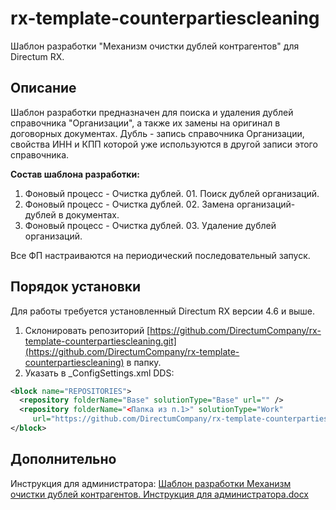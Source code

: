 # rx-template-counterpartiescleaning
Шаблон разработки "Механизм очистки дублей контрагентов" для Directum RX. 
## Описание
Шаблон разработки предназначен для поиска и удаления дублей справочника "Организации", а также их замены на оригинал в договорных документах. 
Дубль - запись справочника Организации, свойства ИНН и КПП которой уже используются в другой записи этого справочника.

**Состав шаблона разработки:**
1.	Фоновый процесс - Очистка дублей. 01. Поиск дублей организаций.
2.	Фоновый процесс - Очистка дублей. 02. Замена организаций-дублей в документах.
3.	Фоновый процесс - Очистка дублей. 03. Удаление дублей организаций.

Все ФП настраиваются на периодический последовательный запуск.
## Порядок установки
Для работы требуется установленный Directum RX версии 4.6 и выше.
1. Склонировать репозиторий [https://github.com/DirectumCompany/rx-template-counterpartiescleaning.git](https://github.com/DirectumCompany/rx-template-counterpartiescleaning) в папку.
2. Указать в _ConfigSettings.xml DDS:
```xml
<block name="REPOSITORIES">
  <repository folderName="Base" solutionType="Base" url="" /> 
  <repository folderName="<Папка из п.1>" solutionType="Work" 
     url="https://github.com/DirectumCompany/rx-template-counterpartiescleaning.git" />
</block>
```
## Дополнительно
Инструкция для администратора: [Шаблон разработки Механизм очистки дублей контрагентов. Инструкция для администратора.docx](https://github.com/DirectumCompany/rx-template-counterpartiescleaning/blob/master/docs/%D0%A8%D0%B0%D0%B1%D0%BB%D0%BE%D0%BD%20%D1%80%D0%B0%D0%B7%D1%80%D0%B0%D0%B1%D0%BE%D1%82%D0%BA%D0%B8%20%D0%9C%D0%B5%D1%85%D0%B0%D0%BD%D0%B8%D0%B7%D0%BC%20%D0%BE%D1%87%D0%B8%D1%81%D1%82%D0%BA%D0%B8%20%D0%B4%D1%83%D0%B1%D0%BB%D0%B5%D0%B9%20%D0%BA%D0%BE%D0%BD%D1%82%D1%80%D0%B0%D0%B3%D0%B5%D0%BD%D1%82%D0%BE%D0%B2.%20%D0%98%D0%BD%D1%81%D1%82%D1%80%D1%83%D0%BA%D1%86%D0%B8%D1%8F%20%D0%B4%D0%BB%D1%8F%20%D0%B0%D0%B4%D0%BC%D0%B8%D0%BD%D0%B8%D1%81%D1%82%D1%80%D0%B0%D1%82%D0%BE%D1%80%D0%B0.docx)
